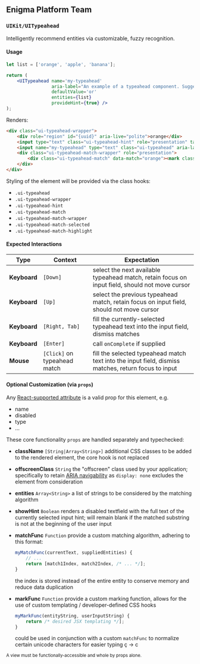 ## Enigma Platform Team
### `UIKit/UITypeahead`

Intelligently recommend entities via customizable, fuzzy recognition.

#### Usage

```jsx
let list = ['orange', 'apple', 'banana'];

return (
    <UITypeahead name='my-typeahead'
                 aria-label="An example of a typeahead component. Suggestions will be called out as matches are found. Press the right arrow to accept a text suggestion or the up and down arrows to cycle through the list when available."
                 defaultValue='or'
                 entities={list}
                 provideHint={true} />
);
```

Renders:

```html
<div class="ui-typeahead-wrapper">
    <div role="region" id="{uuid}" aria-live="polite">orange</div>
    <input type="text" class="ui-typeahead-hint" role="presentation" tabindex='-1' disabled />
    <input name="my-typeahead" type="text" class="ui-typeahead" aria-label="An example of a typeahead component. Suggestions will be called out as matches are found. Press the right arrow to accept a text suggestion or the up and down arrows to cycle through the list when available." aria-controls="{uuid}" /> <!-- initializes to "or" -->
    <div class="ui-typeahead-match-wrapper" role="presentation">
        <div class="ui-typeahead-match" data-match="orange"><mark class="ui-typeahead-match-highlight">or</mark>ange</div>
    </div>
</div>
```

Styling of the element will be provided via the class hooks:

- `.ui-typeahead`
- `.ui-typeahead-wrapper`
- `.ui-typeahead-hint`
- `.ui-typeahead-match`
- `.ui-typeahead-match-wrapper`
- `.ui-typeahead-match-selected`
- `.ui-typeahead-match-highlight`


#### Expected Interactions

Type | Context | Expectation
---- | ------- | -----------
**Keyboard** | `[Down]` | select the next available typeahead match, retain focus on input field, should not move cursor
**Keyboard** | `[Up]` | select the previous typeahead match, retain focus on input field, should not move cursor
**Keyboard** | `[Right, Tab]` | fill the currently-selected typeahead text into the input field, dismiss matches
**Keyboard** | `[Enter]` | call `onComplete` if supplied
**Mouse** | `[Click]` on typeahead match | fill the selected typeahead match text into the input field, dismiss matches, return focus to input

#### Optional Customization (via `props`)

Any [React-supported attribute](https://facebook.github.io/react/docs/tags-and-attributes.html#html-attributes) is a valid prop for this element, e.g.

- name
- disabled
- type
- ...

These core functionality `props` are handled separately and typechecked:

- **className** `[String|Array<String>]`
  additional CSS classes to be added to the rendered element, the core hook is not replaced

- **offscreenClass** `String`
  the "offscreen" class used by your application; specifically to retain [ARIA navigability](http://snook.ca/archives/html_and_css/hiding-content-for-accessibility) as `display: none` excludes the element from consideration

- **entities** `Array<String>`
  a list of strings to be considered by the matching algorithm

- **showHint** `Boolean`
  renders a disabled textfield with the full text of the currently selected input hint; will remain blank if the matched substring is not at the beginning of the user input

- **matchFunc** `Function`
  provide a custom matching algorithm, adhering to this format:

  ```js
  myMatchFunc(currentText, suppliedEntities) {
      // ...
      return [match1Index, match2Index, /* ... */];
  }
  ```

  the index is stored instead of the entire entity to conserve memory and reduce data duplication

- **markFunc** `Function`
  provide a custom marking function, allows for the use of custom templating / developer-defined CSS hooks

  ```js
  myMarkFunc(entityString, userInputString) {
      return /* desired JSX templating */];
  }
  ```

  could be used in conjunction with a custom `matchFunc` to normalize certain unicode characters for easier typing ç -> c


<sub>A view must be functionally-accessible and whole by props alone.</sub>
